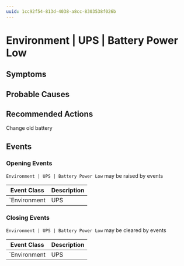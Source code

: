 ```yaml
---
uuid: 1cc92f54-813d-4038-a8cc-8303538f026b
---
```

# Environment | UPS | Battery Power Low

## Symptoms

## Probable Causes

## Recommended Actions

Change old battery

## Events

### Opening Events
`Environment | UPS | Battery Power Low` may be raised by events

Event Class | Description
--- | ---
`Environment | UPS | Battery Power Low` | dispose

### Closing Events
`Environment | UPS | Battery Power Low` may be cleared by events

Event Class | Description
--- | ---
`Environment | UPS | Battery Power Normal` | dispose
